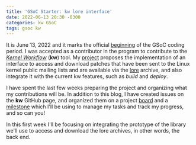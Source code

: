 ```yaml
---
title: 'GSoC Starter: kw lore interface'
date: 2022-06-13 20:30 -0300
categories: kw GSoC
tags: gsoc kw
---
```


It is June 13, 2022 and it marks the official [beginning][gsoc-timeline] of the
GSoC coding period. I was accepted as a contributor in the program to contribute
to the *[Kernel Workflow][kw]* (**kw**) tool. My [project][gsoc-project]
proposes the implementation of an interface to access and download patches that
have been sent to the Linux kernel public mailing lists and are available via
the [lore][lore] archive, and also integrate it with the current kw features,
such as *build* and *deploy*.

I have spent the last few weeks preparing the project and organizing what my
contributions will be. In addition to this blog, I have created issues on the
**kw** GitHub page, and organized them on a project [board][kw-board] and a
[milestone][kw-milestone] which I'll be using to manage my tasks and track my
progress, and so can you!

In this first week I'll be focusing on integrating the prototype of the library
we'll use to access and download the lore archives, in other words, the back
end.

[gsoc-timeline]: https://developers.google.com/open-source/gsoc/timeline#june_13
[gsoc-project]:  https://summerofcode.withgoogle.com/programs/2022/projects/RE49fQ8O
[lore]:          https://lore.kernel.org
[kw]:            https://github.com/kworkflow/kworkflow/
[kw-board]:      https://github.com/kworkflow/kworkflow/projects/7
[kw-milestone]:  https://github.com/kworkflow/kworkflow/milestone/8
